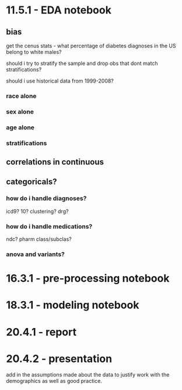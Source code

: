 # 11.5.1 - EDA notebook
## bias 
get the cenus stats - 
what percentage of diabetes diagnoses in the US belong to white males?

should i try to stratify the sample and drop obs that dont match stratifications?

should i use historical data from 1999-2008?

### race alone
### sex alone
### age alone
### stratifications
## correlations in continuous
## categoricals?
### how do i handle diagnoses?
icd9? 10? clustering? drg?
### how do i handle medications?
ndc? pharm class/subclas?
### anova and variants?



# 16.3.1 - pre-processing notebook
# 18.3.1 - modeling notebook
# 20.4.1 - report
# 20.4.2 - presentation



add in the assumptions made about the data to justify work with the demographics as well as good practice.